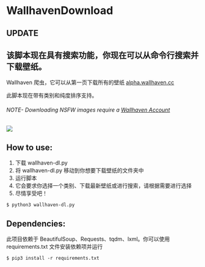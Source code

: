 # WallhavenDownload

## UPDATE
该脚本现在具有搜索功能，你现在可以从命令行搜索并下载壁纸。
---------------------------------------------------------------------

Wallhaven 爬虫，它可以从第一页下载所有的壁纸 [alpha.wallhaven.cc](http://alpha.wallhaven.cc/)

此脚本现在带有类别和纯度排序支持。
###### NOTE- Downloading NSFW images require a [Wallhaven Account](https://alpha.wallhaven.cc/user/create)


![](https://raw.githubusercontent.com/GeekSpin/Wallhaven-dl/master/Images/wallhaven-dl%20(1).gif)

## How to use:
  
1. 下载 wallhaven-dl.py
2. 将 wallhaven-dl.py 移动到你想要下载壁纸的文件夹中
3. 运行脚本
4. 它会要求你选择一个类别、下载最新壁纸或进行搜索，请根据需要进行选择
5. 尽情享受吧！
```
$ python3 wallhaven-dl.py
```

## Dependencies:
  
此项目依赖于 BeautifulSoup、Requests、tqdm、lxml。你可以使用 requirements.txt 文件安装依赖项并运行
  ```
  $ pip3 install -r requirements.txt
  ```
  
